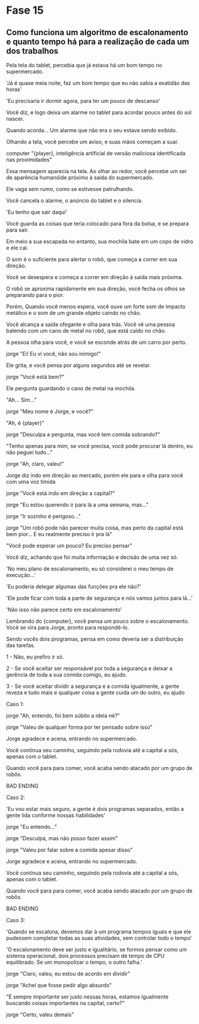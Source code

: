 # Fase 15

## Como funciona um algoritmo de escalonamento e quanto tempo há para a realização de cada um dos trabalhos

Pela tela do tablet, percebia que já estava há um bom tempo no supermercado.

'Já é quase meia noite, faz um bom tempo que eu não sabia a exatidão das horas'

'Eu precisaria ir dormir agora, para ter um pouco de descanso'

Você diz, e logo deixa um alarme no tablet para acordar pouco antes do sol nascer.

Quando acorda... Um alarme que não era o seu estava sendo exibido.

Olhando a tela, você percebe um aviso, e suas mãos começam a suar.

computer "{player}, inteligência artificial de versão maliciosa identificada nas proximidades"

Essa mensagem aparecia na tela. Ao olhar ao redor, você percebe um ser de aparência humanóide próximo à saída do supermercado.

Ele vaga sem rumo, como se estivesse patrulhando.

Você cancela o alarme, o anúncio do tablet e o silencia.

'Eu tenho que sair daqui'

Você guarda as coisas que teria colocado para fora da bolsa, e se prepara para sair.

Em meio a sua escapada no entanto, sua mochila bate em um copo de vidro e ele cai.

O som é o suficiente para alertar o robô, que começa a correr em sua direção.

Você se desespera e começa a correr em direção à saída mais próxima.

O robô se aproxima rapidamente em sua direção, você fecha os olhos se preparando para o pior.

Porém, Quando você menos espera, você ouve um forte som de impacto metálico e o som de um grande objeto caindo no chão.

Você alcança a saída ofegante e olha para trás. Você vê uma pessoa batendo com um cano de metal no robô, que está caído no chão.

A pessoa olha para você, e você se esconde atrás de um carro por perto.

jorge "Ei! Eu vi você, não sou inimigo!"

Ele grita, e você pensa por alguns segundos até se revelar.

jorge "Você está bem?"

Ele pergunta guardando o cano de metal na mochila.

"Ah... Sim..."

jorge "Meu nome é Jorge, e você?"

"Ah, é {player}"

jorge "Desculpa a pergunta, mas você tem comida sobrando?"

"Tenho apenas para mim, se você precisa, você pode procurar lá dentro, eu não peguei tudo..."

jorge "Ah, claro, valeu!"

Jorge diz indo em direção ao mercado, porém ele para e olha para você com uma voz tímida

jorge "Você está indo em direção a capital?"

jorge "Eu estou querendo ir para lá a uma semana, mas..."

jorge "Ir sozinho é perigoso..."

jorge "Um robô pode não parecer muita coisa, mas perto da capital está bem pior... E eu realmente preciso ir pra lá"

"Você pode esperar um pouco? Eu preciso pensar"

Você diz, achando que foi muita informação e decisão de uma vez só.

'No meu plano de escalonamento, eu só considerei o meu tempo de execução...'

'Eu poderia delegar algumas das funções pra ele não?'

'Ele pode ficar com toda a parte de segurança e nós vamos juntos para lá...'

'Não isso não parece certo em escalonamento'

Lembrando do {computer}, você pensa um pouco sobre o escalonamento. Você se vira para Jorge, pronto para respondê-lo.

Sendo vocês dois programas, pensa em como deveria ser a distribuição das tarefas.

1 - Não, eu prefiro ir só.

2 - Se você aceitar ser responsável por toda a segurança e deixar a gerência de toda a sua comida comigo, eu ajudo.

3 - Se você aceitar dividir a segurança e a comida igualmente, a gente reveza e tudo mais e qualquer coisa a gente cuida um do outro, eu ajudo

Caso 1:

jorge "Ah, entendo, foi bem súbito a ideia né?"

jorge "Valeu de qualquer forma por ter pensado sobre isso"

Jorge agradece e acena, entrando no supermercado.

Você continua seu caminho, seguindo pela rodovia até a capital a sós, apenas com o tablet.

Quando você para para comer, você acaba sendo atacado por um grupo de robôs.

BAD ENDING

Caso 2:

'Eu vou estar mais seguro, a gente é dois programas separados, então a gente lida conforme nossas habilidades'

jorge "Eu entendo..."

jorge "Desculpa, mas não posso fazer assim"

jorge "Valeu por falar sobre a comida apesar disso"

Jorge agradece e acena, entrando no supermercado.

Você continua seu caminho, seguindo pela rodovia até a capital a sós, apenas com o tablet.

Quando você para para comer, você acaba sendo atacado por um grupo de robôs.

BAD ENDING

Caso 3:

'Quando se escalona, devemos dar à um programa tempos iguais e que ele pudessem completar todas as suas atividades, sem controlar todo o tempo'

'O escalonamento deve ser justo e igualitário, se formos pensar como um sistema operacional, dois processos precisam de tempo de CPU equilibrado. Se um monopolizar o tempo, o outro falha.'

jorge "Claro, valeu, eu estou de acordo em dividir"

jorge "Achei que fosse pedir algo absurdo"

"É sempre importante ser justo nessas horas, estamos igualmente buscando coisas importantes na capital, certo?"

jorge "Certo, valeu demais"
